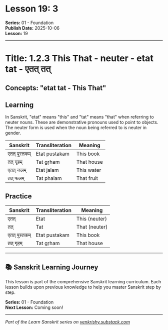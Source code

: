 # Lesson 19: 3

**Series:** 01 - Foundation  
**Publish Date:** 2025-10-06  
**Lesson:** 19

---

# Title: 1.2.3 This That - neuter - etat tat - एतत् तत्
## Concepts: "etat tat - This That"

## Learning
In Sanskrit, "etat" means "this" and "tat" means "that" when referring to neuter nouns. These are demonstrative pronouns used to point to objects. The neuter form is used when the noun being referred to is neuter in gender.

| Sanskrit           | Transliteration      | Meaning                          |
| ------------------ | -------------------- | -------------------------------- |
| एतत् पुस्तकम्      | Etat pustakam       | This book                        |
| तत् गृहम्          | Tat gṛham           | That house                       |
| एतत् जलम्          | Etat jalam          | This water                       |
| तत् फलम्           | Tat phalam          | That fruit                       |

## Practice
| Sanskrit           | Transliteration      | Meaning                          |
| ------------------ | -------------------- | -------------------------------- |
| एतत्                | Etat                 | This (neuter)                    |
| तत्                 | Tat                  | That (neuter)                    |
| एतत् पुस्तकम्      | Etat pustakam       | This book                        |
| तत् गृहम्          | Tat gṛham           | That house                       |

---

## 📚 Sanskrit Learning Journey

This lesson is part of the comprehensive Sanskrit learning curriculum. Each lesson builds upon previous knowledge to help you master Sanskrit step by step.

**Series:** 01 - Foundation  
**Next Lesson:** Coming soon!

---
*Part of the Learn Sanskrit series on [venkrishy.substack.com](https://venkrishy.substack.com/s/learn_sanskrit)*
